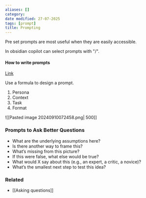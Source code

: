 ```yaml
---
aliases: []
category:
date modified: 27-07-2025
tags: [prompt]
title: Prompting
---
```

Pre set prompts are most useful when they are easily accessible.

In obsidian copilot can select prompts with "/".
#### How to write prompts

[Link](https://www.youtube.com/watch?v=jC4v5AS4RIM)

Use a formula to design a prompt.

1) Persona
2) Context
3) Task
4) Format

![[Pasted image 20240910072458.png| 500]]

### Prompts to Ask Better Questions

- What are the underlying assumptions here?
- Is there another way to frame this?
- What’s missing from this picture?
- If this were false, what else would be true?
- What would X say about this (e.g., an expert, a critic, a novice)?
- What’s the smallest next step to test this idea?

### Related
- [[Asking questions]]